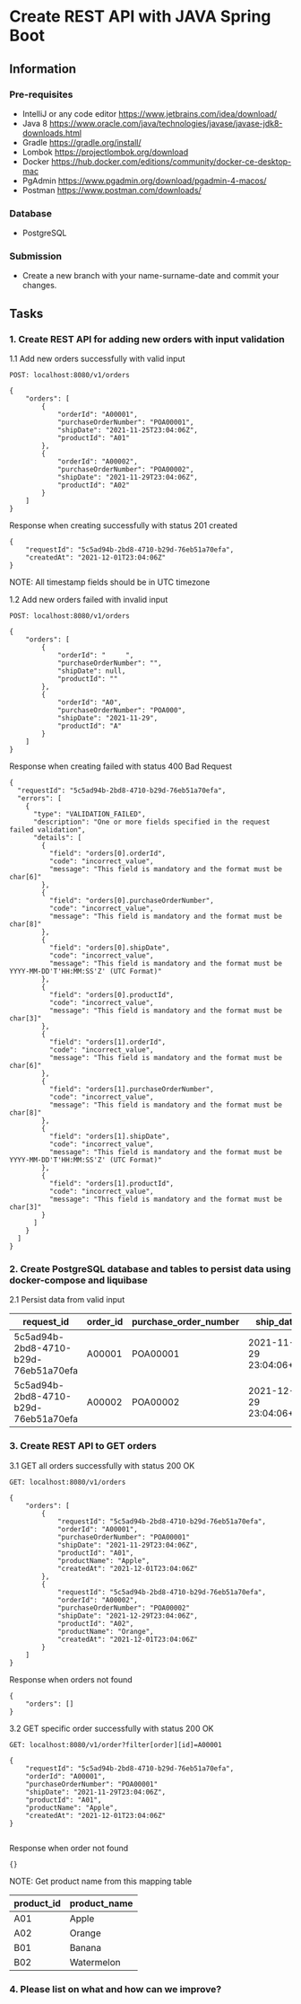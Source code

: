 # Create REST API with JAVA Spring Boot
## Information
### Pre-requisites
- IntelliJ or any code editor https://www.jetbrains.com/idea/download/
- Java 8 https://www.oracle.com/java/technologies/javase/javase-jdk8-downloads.html
- Gradle https://gradle.org/install/
- Lombok https://projectlombok.org/download
- Docker https://hub.docker.com/editions/community/docker-ce-desktop-mac
- PgAdmin https://www.pgadmin.org/download/pgadmin-4-macos/
- Postman https://www.postman.com/downloads/

### Database
- PostgreSQL

### Submission
- Create a new branch with your name-surname-date and commit your changes.

## Tasks

### 1. Create REST API for adding new orders with input validation

1.1 Add new orders successfully with valid input
```
POST: localhost:8080/v1/orders

{
    "orders": [
        {
            "orderId": "A00001",
            "purchaseOrderNumber": "POA00001",
            "shipDate": "2021-11-25T23:04:06Z",
            "productId": "A01"
        },
        {
            "orderId": "A00002",
            "purchaseOrderNumber": "POA00002",
            "shipDate": "2021-11-29T23:04:06Z",
            "productId": "A02"
        }
    ]
}
```
Response when creating successfully with status 201 created
```
{
    "requestId": "5c5ad94b-2bd8-4710-b29d-76eb51a70efa",
    "createdAt": "2021-12-01T23:04:06Z"
}

```
NOTE: All timestamp fields should be in UTC timezone

1.2 Add new orders failed with invalid input
```
POST: localhost:8080/v1/orders

{
    "orders": [
        {
            "orderId": "     ",
            "purchaseOrderNumber": "",
            "shipDate": null,
            "productId": ""
        },
        {
            "orderId": "A0",
            "purchaseOrderNumber": "POA000",
            "shipDate": "2021-11-29",
            "productId": "A"
        }
    ]
}
```
Response when creating failed with status 400 Bad Request
```
{
  "requestId": "5c5ad94b-2bd8-4710-b29d-76eb51a70efa",
  "errors": [
    {
      "type": "VALIDATION_FAILED",
      "description": "One or more fields specified in the request failed validation",
      "details": [
        {
          "field": "orders[0].orderId",
          "code": "incorrect_value",
          "message": "This field is mandatory and the format must be char[6]"
        },
        {
          "field": "orders[0].purchaseOrderNumber",
          "code": "incorrect_value",
          "message": "This field is mandatory and the format must be char[8]"
        },
        {
          "field": "orders[0].shipDate",
          "code": "incorrect_value",
          "message": "This field is mandatory and the format must be YYYY-MM-DD'T'HH:MM:SS'Z' (UTC Format)"
        },
        {
          "field": "orders[0].productId",
          "code": "incorrect_value",
          "message": "This field is mandatory and the format must be char[3]"
        },
        {
          "field": "orders[1].orderId",
          "code": "incorrect_value",
          "message": "This field is mandatory and the format must be char[6]"
        },
        {
          "field": "orders[1].purchaseOrderNumber",
          "code": "incorrect_value",
          "message": "This field is mandatory and the format must be char[8]"
        },
        {
          "field": "orders[1].shipDate",
          "code": "incorrect_value",
          "message": "This field is mandatory and the format must be YYYY-MM-DD'T'HH:MM:SS'Z' (UTC Format)"
        },
        {
          "field": "orders[1].productId",
          "code": "incorrect_value",
          "message": "This field is mandatory and the format must be char[3]"
        }
      ]
    }
  ]
}

```

### 2. Create PostgreSQL database and tables to persist data using docker-compose and liquibase

2.1 Persist data from valid input

request_id  | order_id  |   purchase_order_number |   ship_date | product_id | created_at |
------------- | ------------- | ------------- | ------------- | ------------- | -------------
5c5ad94b-2bd8-4710-b29d-76eb51a70efa  | A00001  | POA00001  | 2021-11-29 23:04:06+00  |  A01  |  2021-12-01 23:04:06+00
5c5ad94b-2bd8-4710-b29d-76eb51a70efa  | A00002  |  POA00002 | 2021-12-29 23:04:06+00  |  A02  |  2021-12-01 23:04:06+00

### 3. Create REST API to GET orders

3.1 GET all orders successfully with status 200 OK

```
GET: localhost:8080/v1/orders

{
	"orders": [
		{
			"requestId": "5c5ad94b-2bd8-4710-b29d-76eb51a70efa",
			"orderId": "A00001",
			"purchaseOrderNumber": "POA00001"
			"shipDate": "2021-11-29T23:04:06Z",
			"productId": "A01",
			"productName": "Apple",
			"createdAt": "2021-12-01T23:04:06Z"
		},
		{
			"requestId": "5c5ad94b-2bd8-4710-b29d-76eb51a70efa",
			"orderId": "A00002",
			"purchaseOrderNumber": "POA00002"
			"shipDate": "2021-12-29T23:04:06Z",
			"productId": "A02",
			"productName": "Orange",
			"createdAt": "2021-12-01T23:04:06Z"
		}
	]
}
```
Response when orders not found
```
{
	"orders": []
}
```

3.2 GET specific order successfully with status 200 OK

```
GET: localhost:8080/v1/order?filter[order][id]=A00001

{
    "requestId": "5c5ad94b-2bd8-4710-b29d-76eb51a70efa",
    "orderId": "A00001",
    "purchaseOrderNumber": "POA00001"
    "shipDate": "2021-11-29T23:04:06Z",
    "productId": "A01",
    "productName": "Apple",
    "createdAt": "2021-12-01T23:04:06Z"
}
	
```

Response when order not found
```
{}
```

NOTE: Get product name from this mapping table

product_id    |  product_name  |   
------------- | ------------- | 
A01  | Apple
A02  | Orange
B01  | Banana
B02  | Watermelon

### 4. Please list on what and how can we improve?